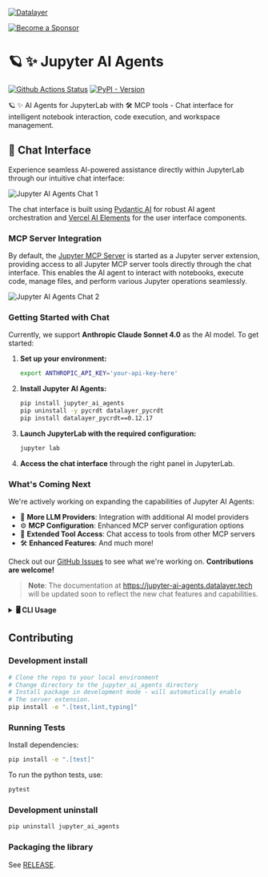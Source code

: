 <!--
  ~ Copyright (c) 2024-2025 Datalayer, Inc.
  ~
  ~ BSD 3-Clause License
-->

[![Datalayer](https://assets.datalayer.tech/datalayer-25.svg)](https://datalayer.ai)

[![Become a Sponsor](https://img.shields.io/static/v1?label=Become%20a%20Sponsor&message=%E2%9D%A4&logo=GitHub&style=flat&color=1ABC9C)](https://github.com/sponsors/datalayer)

# 🪐 ✨ Jupyter AI Agents

[![Github Actions Status](https://github.com/datalayer/jupyter-ai-agents/workflows/Build/badge.svg)](https://github.com/datalayer/jupyter-ai-agents/actions/workflows/build.yml)
[![PyPI - Version](https://img.shields.io/pypi/v/jupyter-ai-agents)](https://pypi.org/project/jupyter-ai-agents)

🪐 ✨ AI Agents for JupyterLab with 🛠️ MCP tools - Chat interface for intelligent notebook interaction, code execution, and workspace management.

## 💬 Chat Interface

Experience seamless AI-powered assistance directly within JupyterLab through our intuitive chat interface:

![Jupyter AI Agents Chat 1](https://assets.datalayer.tech/jupyter-ai-agents/jupyter-ai-agents-chat-1.png)

The chat interface is built using [Pydantic AI](https://github.com/pydantic/pydantic-ai) for robust AI agent orchestration and [Vercel AI Elements](https://github.com/vercel/ai-elements) for the user interface components.

### MCP Server Integration

By default, the [Jupyter MCP Server](https://github.com/datalayer/jupyter-mcp-server) is started as a Jupyter server extension, providing access to all Jupyter MCP server tools directly through the chat interface. This enables the AI agent to interact with notebooks, execute code, manage files, and perform various Jupyter operations seamlessly.

![Jupyter AI Agents Chat 2](https://assets.datalayer.tech/jupyter-ai-agents/jupyter-ai-agents-chat-2.png)

### Getting Started with Chat

Currently, we support **Anthropic Claude Sonnet 4.0** as the AI model. To get started:

1. **Set up your environment:**
   ```bash
   export ANTHROPIC_API_KEY='your-api-key-here'
   ```

2. **Install Jupyter AI Agents:**
   ```bash
   pip install jupyter_ai_agents
   pip uninstall -y pycrdt datalayer_pycrdt
   pip install datalayer_pycrdt==0.12.17
   ```

3. **Launch JupyterLab with the required configuration:**
   ```bash
   jupyter lab
   ```

4. **Access the chat interface** through the right panel in JupyterLab.

### What's Coming Next

We're actively working on expanding the capabilities of Jupyter AI Agents:

- 🚀 **More LLM Providers**: Integration with additional AI model providers
- ⚙️ **MCP Configuration**: Enhanced MCP server configuration options
- 🔧 **Extended Tool Access**: Chat access to tools from other MCP servers
- 🛠️ **Enhanced Features**: And much more!

Check out our [GitHub Issues](https://github.com/datalayer/jupyter-ai-agents/issues) to see what we're working on. **Contributions are welcome!**

> **Note**: The documentation at https://jupyter-ai-agents.datalayer.tech will be updated soon to reflect the new chat features and capabilities.


<details>
<summary><strong>🖥️ CLI Usage</strong></summary>

## CLI Usage

You can also use Jupyter AI Agents through the command line interface for automated notebook operations.

![Jupyter AI Agents CLI](https://assets.datalayer.tech/jupyter-ai-agent/ai-agent-prompt-demo-terminal.gif)

### Basic Installation

To install Jupyter AI Agents, run the following command:

```bash
pip install jupyter_ai_agents
pip uninstall -y pycrdt datalayer_pycrdt
pip install datalayer_pycrdt==0.12.17
```

Or clone this repository and install it from source:

```bash
git clone https://github.com/datalayer/jupyter-ai-agents
cd jupyter-ai-agents
pip install -e .
```

### JupyterLab Setup

The Jupyter AI Agents can directly interact with JupyterLab. The modifications made by the Jupyter AI Agents can be seen in real-time thanks to [Jupyter Real Time Collaboration](https://jupyterlab.readthedocs.io/en/stable/user/rtc.html). Make sure you have JupyterLab installed with the Collaboration extension:

```bash
pip install jupyterlab==4.4.1 jupyter-collaboration==4.0.2
```

We ask you to take additional actions to overcome limitations and bugs of the pycrdt library. Ensure you create a new shell after running the following commands:

```bash
pip uninstall -y pycrdt datalayer_pycrdt
pip install datalayer_pycrdt==0.12.17
```
### Examples

Jupyter AI Agents provides CLI commands to help your JupyterLab session using **Pydantic AI agents** with **Model Context Protocol (MCP)** for tool integration.

Start JupyterLab, setting a `port` and a `token` to be reused by the agent, and create a notebook `notebook.ipynb`.

```bash
# make jupyterlab
jupyter lab --port 8888 --IdentityProvider.token MY_TOKEN
```

Jupyter AI Agents supports multiple AI model providers (more information can be found on [this documentation page](https://jupyter-ai-agents.datalayer.tech/docs/models)).

### API Keys Configuration

Set the appropriate API key for your chosen provider:

**OpenAI:**
```bash
export OPENAI_API_KEY='your-api-key-here'
```

**Anthropic:**
```bash
export ANTHROPIC_API_KEY='your-api-key-here'
```

**Azure OpenAI:**
```bash
export AZURE_OPENAI_API_KEY='your-api-key-here'
export AZURE_OPENAI_ENDPOINT='https://your-resource.openai.azure.com'
export AZURE_OPENAI_API_VERSION='2024-08-01-preview'  # optional
```

**Important for Azure OpenAI:** 
- The `AZURE_OPENAI_ENDPOINT` should be just the base URL (e.g., `https://your-resource.openai.azure.com`)
- Do NOT include `/openai/deployments/...` or query parameters in the endpoint
- The deployment name is specified via the `--model-name` parameter
- See `.env.azure.example` for a complete configuration template

**Other providers:**
```bash
export GOOGLE_API_KEY='your-api-key-here'        # For Google/Gemini
export COHERE_API_KEY='your-api-key-here'        # For Cohere
export GROQ_API_KEY='your-api-key-here'          # For Groq
export MISTRAL_API_KEY='your-api-key-here'       # For Mistral
# AWS credentials for Bedrock
export AWS_ACCESS_KEY_ID='your-key'
export AWS_SECRET_ACCESS_KEY='your-secret'
export AWS_REGION='us-east-1'
```

### Model Specification

You can specify the model in two ways:

1. **Using `--model` with full string** (recommended):
   ```bash
   --model "openai:gpt-4o"
   --model "anthropic:claude-sonnet-4-0"
   --model "azure-openai:deployment-name"
   ```

2. **Using `--model-provider` and `--model-name`**:
   ```bash
   --model-provider openai --model-name gpt-4o
   --model-provider anthropic --model-name claude-sonnet-4-0
   ```

Supported providers: `openai`, `anthropic`, `azure-openai`, `github-copilot`, `google`, `bedrock`, `groq`, `mistral`, `cohere`

### Prompt Agent

Create and execute code based on user instructions:

```bash
# Using full model string (recommended)
jupyter-ai-agents prompt \
  --url http://localhost:8888 \
  --token MY_TOKEN \
  --model "anthropic:claude-sonnet-4-0" \
  --path notebook.ipynb \
  --input "Create a matplotlib example"

# Using provider and model name
jupyter-ai-agents prompt \
  --url http://localhost:8888 \
  --token MY_TOKEN \
  --model-provider anthropic \
  --model-name claude-sonnet-4-0 \
  --path notebook.ipynb \
  --input "Create a pandas dataframe with sample data and plot it"
```

![Jupyter AI Agents - Prompt](https://assets.datalayer.tech/jupyter-ai-agent/ai-agent-prompt-demo-terminal.gif)

### Explain Error Agent

Analyze and fix notebook errors:

```bash
jupyter-ai-agents explain-error \
  --url http://localhost:8888 \
  --token MY_TOKEN \
  --model "anthropic:claude-sonnet-4-0" \
  --path notebook.ipynb \
  --current-cell-index 5
```

![Jupyter AI Agents - Explain Error](https://assets.datalayer.tech/jupyter-ai-agent/ai-agent-explainerror-demo-terminal.gif)

=======
>>>>>>> e8fdf4c (azure)
### Interactive Mode

Start an interactive chat session with the AI agent:

```bash
jupyter-ai-agents interactive \
  --url http://localhost:8888 \
  --token MY_TOKEN \
  --model "anthropic:claude-sonnet-4-0" \
  --path notebook.ipynb
```

The interactive mode uses pydantic-ai's built-in CLI interface, providing features like:
- `/exit`: Exit the session
- `/markdown`: Show last response in markdown format
- `/multiline`: Toggle multiline input mode
- `/cp`: Copy last response to clipboard
>>>>>>> d73a709 (redme: lint)

### REPL Mode (Recommended for Interactive Use)

For a more flexible interactive experience with direct access to all Jupyter MCP tools, use the REPL mode:
=======
### REPL Mode (Interactive)

For an interactive experience with direct access to all Jupyter MCP tools, use the REPL mode:
>>>>>>> fea7651 (repl)

```bash
jupyter-ai-agents repl \
  --url http://localhost:8888 \
  --token MY_TOKEN \
  --model "anthropic:claude-sonnet-4-0"
```

In REPL mode, you can directly ask the AI to:
- List notebooks in directories
- Read and analyze notebook contents
- Execute code in cells
- Insert new cells
- Modify existing cells
- Install Python packages

Example REPL interactions:

```
> List all notebooks in the current directory
> Create a new notebook called analysis.ipynb
> In analysis.ipynb, create a cell that imports pandas and loads data.csv
> Execute the cell and show me the first 5 rows
> Add a matplotlib plot showing the distribution of the 'age' column
```

The REPL provides special commands:
- `/exit`: Exit the session
- `/markdown`: Show last response in markdown format
- `/multiline`: Toggle multiline input mode (use Ctrl+D to submit)
- `/cp`: Copy last response to clipboard

You can also use a custom system prompt:

```bash
jupyter-ai-agents repl \
  --url http://localhost:8888 \
  --token MY_TOKEN \
  --model "anthropic:claude-sonnet-4-0" \
  --system-prompt "You are a data science expert specializing in pandas and matplotlib."
```

### Prompt Agent

Create and execute code based on user instructions:

```bash
# Using full model string (recommended)
jupyter-ai-agents prompt \
  --url http://localhost:8888 \
  --token MY_TOKEN \
  --model "anthropic:claude-sonnet-4-0" \
  --path notebook.ipynb \
  --input "Create a matplotlib example"

# Using provider and model name
jupyter-ai-agents prompt \
  --url http://localhost:8888 \
  --token MY_TOKEN \
  --model-provider anthropic \
  --model-name claude-sonnet-4-0 \
  --path notebook.ipynb \
  --input "Create a pandas dataframe with sample data and plot it"
```

### Explain Error Agent

Analyze and fix notebook errors:

```bash
jupyter-ai-agents explain-error \
  --url http://localhost:8888 \
  --token MY_TOKEN \
  --model "anthropic:claude-sonnet-4-0" \
  --path notebook.ipynb \
  --current-cell-index 5
```

## Uninstall

### About the Technology

Jupyter AI Agents empowers **AI** models to **interact** with and **modify Jupyter Notebooks**. The agent is equipped with tools such as adding code cells, inserting markdown cells, executing code, enabling it to modify the notebook comprehensively based on user instructions or by reacting to the Jupyter notebook events.

This Agent is **innovative** as it is designed to **operate on the entire Notebook**, not just at the cell level, enabling more comprehensive and seamless modifications.

The Agent can also run separately from the Jupyter server as the communication is achieved through RTC via the [Jupyter NbModel Client](https://github.com/datalayer/jupyter-nbmodel-client) and the [Jupyter Kernel Client](https://github.com/datalayer/jupyter-kernel-client).

```
Jupyter AI Agents <---> JupyterLab
       |
       | RTC (Real Time Collaboration)
       |
Jupyter Clients
```
</details>

## Contributing

### Development install

```bash
# Clone the repo to your local environment
# Change directory to the jupyter_ai_agents directory
# Install package in development mode - will automatically enable
# The server extension.
pip install -e ".[test,lint,typing]"
```

### Running Tests

Install dependencies:

```bash
pip install -e ".[test]"
```

To run the python tests, use:

```bash
pytest
```

### Development uninstall

```bash
pip uninstall jupyter_ai_agents
```

### Packaging the library

See [RELEASE](RELEASE.md).
